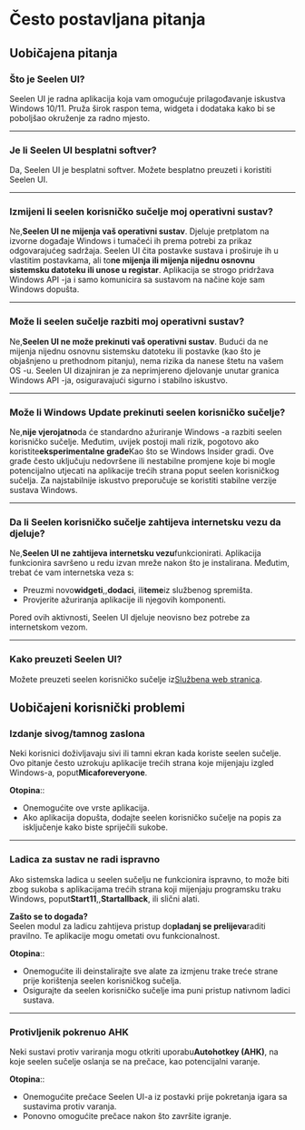 # **Često postavljana pitanja**

## **Uobičajena pitanja**

### **Što je Seelen UI?**

Seelen UI je radna aplikacija koja vam omogućuje prilagođavanje iskustva Windows
10/11. Pruža širok raspon tema, widgeta i dodataka kako bi se poboljšao
okruženje za radno mjesto.

---

### **Je li Seelen UI besplatni softver?**

Da, Seelen UI je besplatni softver. Možete besplatno preuzeti i koristiti Seelen
UI.

---

### **Izmijeni li seelen korisničko sučelje moj operativni sustav?**

Ne,**Seelen UI ne mijenja vaš operativni sustav**. Djeluje pretplatom na izvorne
događaje Windows i tumačeći ih prema potrebi za prikaz odgovarajućeg sadržaja.
Seelen UI čita postavke sustava i proširuje ih u vlastitim postavkama, ali
to**ne mijenja ili mijenja nijednu osnovnu sistemsku datoteku ili unose u
registar**. Aplikacija se strogo pridržava Windows API -ja i samo komunicira sa
sustavom na načine koje sam Windows dopušta.

---

### **Može li seelen sučelje razbiti moj operativni sustav?**

Ne,**Seelen UI ne može prekinuti vaš operativni sustav**. Budući da ne mijenja
nijednu osnovnu sistemsku datoteku ili postavke (kao što je objašnjeno u
prethodnom pitanju), nema rizika da nanese štetu na vašem OS -u. Seelen UI
dizajniran je za neprimjereno djelovanje unutar granica Windows API -ja,
osiguravajući sigurno i stabilno iskustvo.

---

### **Može li Windows Update prekinuti seelen korisničko sučelje?**

Ne,**nije vjerojatno**da će standardno ažuriranje Windows -a razbiti seelen
korisničko sučelje. Međutim, uvijek postoji mali rizik, pogotovo ako
koristite**eksperimentalne građe**Kao što se Windows Insider gradi. Ove građe
često uključuju nedovršene ili nestabilne promjene koje bi mogle potencijalno
utjecati na aplikacije trećih strana poput seelen korisničkog sučelja. Za
najstabilnije iskustvo preporučuje se koristiti stabilne verzije sustava
Windows.

---

### **Da li Seelen korisničko sučelje zahtijeva internetsku vezu da djeluje?**

Ne,**Seelen UI ne zahtijeva internetsku vezu**funkcionirati. Aplikacija
funkcionira savršeno u redu izvan mreže nakon što je instalirana. Međutim,
trebat će vam internetska veza s:

- Preuzmi novo**widgeti**,,**dodaci**, ili**teme**iz službenog spremišta.
- Provjerite ažuriranja aplikacije ili njegovih komponenti.

Pored ovih aktivnosti, Seelen UI djeluje neovisno bez potrebe za internetskom
vezom.

---

### **Kako preuzeti Seelen UI?**

Možete preuzeti seelen korisničko sučelje
iz[Službena web stranica](https://seelen.io).

## **Uobičajeni korisnički problemi**

### **Izdanje sivog/tamnog zaslona**

Neki korisnici doživljavaju sivi ili tamni ekran kada koriste seelen sučelje.
Ovo pitanje često uzrokuju aplikacije trećih strana koje mijenjaju izgled
Windows-a, poput**Micaforeveryone**.

**Otopina**::

- Onemogućite ove vrste aplikacija.
- Ako aplikacija dopušta, dodajte seelen korisničko sučelje na popis za
  isključenje kako biste spriječili sukobe.

---

### **Ladica za sustav ne radi ispravno**

Ako sistemska ladica u seelen sučelju ne funkcionira ispravno, to može biti zbog
sukoba s aplikacijama trećih strana koji mijenjaju programsku traku Windows,
poput**Start11**,,**Startallback**, ili slični alati.

**Zašto se to događa?**\
Seelen modul za ladicu zahtijeva pristup do**pladanj se prelijeva**raditi
pravilno. Te aplikacije mogu ometati ovu funkcionalnost.

**Otopina**::

- Onemogućite ili deinstalirajte sve alate za izmjenu trake treće strane prije
  korištenja seelen korisničkog sučelja.
- Osigurajte da seelen korisničko sučelje ima puni pristup nativnom ladici
  sustava.

---

### **Protivljenik pokrenuo AHK**

Neki sustavi protiv variranja mogu otkriti uporabu**Autohotkey (AHK)**, na koje
seelen sučelje oslanja se na prečace, kao potencijalni varanje.

**Otopina**::

- Onemogućite prečace Seelen UI-a iz postavki prije pokretanja igara sa
  sustavima protiv varanja.
- Ponovno omogućite prečace nakon što završite igranje.
